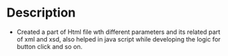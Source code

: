 #   Description
* Created a part of Html file wth different parameters and its related part of xml and xsd, also helped in java script while developing the logic for button click and so on.

